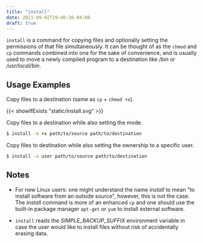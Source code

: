 ```yaml
---
title: "install"
date: 2021-09-02T19:46:26-04:00
draft: true
---
```


`install` is a command for copying files and optionally setting the permissions
of that file simultaneously. It can be thought of as the `chmod` and `cp` commands
combined into one for the sake of convenience, and is usually used to move a newly
compiled program to a destination like _/bin_ or _/usr/local/bin_.

## Usage Examples

Copy files to a destination (same as `cp` + `chmod +x`).

{{< showIfExists "static/install.svg" >}}

Copy files to a destination while also setting the mode.

```bash
$ install -m +x path/to/source path/to/destination
```

Copy files to destination while also setting the ownership to a specific user.

```bash
$ install -o user path/to/source path/to/destination
```

## Notes

- For new Linux users: one might understand the name _install_ to mean "to install
  software from an outside source", however, this is not the case. The _install_ command
  is more of an enhanced `cp` and one should use the built-in package manager `apt-get`
  or `yum` to install external software.

- `install` reads the _SIMPLE_BACKUP_SUFFIX_ environment variable in case the
  user would like to install files without risk of accidentally erasing data.
